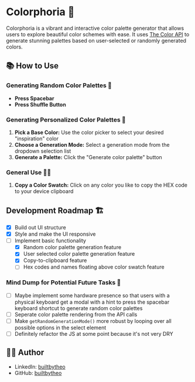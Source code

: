 # Colorphoria 🎨

Colorphoria is a vibrant and interactive color palette generator that allows users to explore beautiful color schemes with ease. It uses [The Color API](https://www.thecolorapi.com/) to generate stunning palettes based on user-selected or randomly generated colors.

## 📚 How to Use

### Generating Random Color Palettes 🔀

- **Press Spacebar**
- **Press Shuffle Button**

### Generating Personalized Color Palettes 👤

1. **Pick a Base Color:** Use the color picker to select your desired "inspiration" color
2. **Choose a Generation Mode:** Select a generation mode from the dropdown selection list
3. **Generate a Palette:** Click the "Generate color palette" button

### General Use 👨‍🏫

1. **Copy a Color Swatch:** Click on any color you like to copy the HEX code to your device clipboard

## Development Roadmap 🏗️

- [x] Build out UI structure
- [x] Style and make the UI responsive
- [ ] Implement basic functionality
  - [x] Random color palette generation feature
  - [x] User selected color palette generation feature
  - [x] Copy-to-clipboard feature
  - [ ] Hex codes and names floating above color swatch feature

### Mind Dump for Potential Future Tasks 🧠

- [ ] Maybe implement some hardware presence so that users with a physical keyboard get a modal with a hint to press the spacebar keyboard shortcut to generate random color palettes
- [ ] Seperate color palette rendering from the API calls
- [ ] Make `getRandomGenerationMode()` more robust by looping over all possible options in the select element
- [ ] Definitely refactor the JS at some point because it's not very DRY

## 👨‍💻 Author

- LinkedIn: [builtbytheo](https://www.linkedin.com/in/builtbytheo/)
- GitHub: [builtbytheo](https://github.com/builtbytheo)
